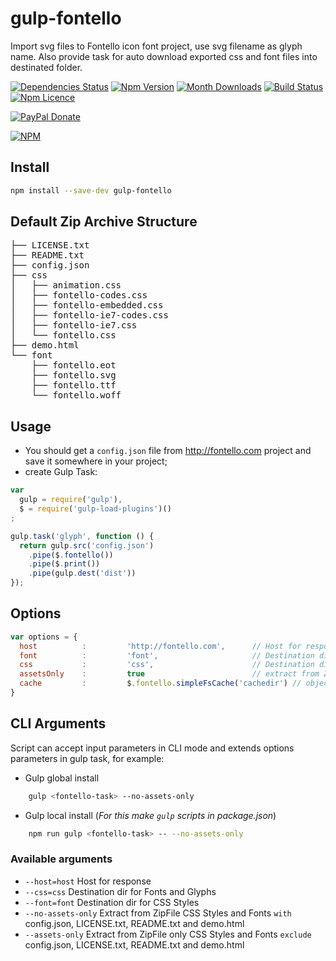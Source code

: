 gulp-fontello
=============

Import svg files to Fontello icon font project, use svg filename as glyph name. Also provide task for auto download exported css and font files into destinated folder.


[![Dependencies Status](https://david-dm.org/gillbeits/gulp-fontello.png)](https://david-dm.org/gillbeits/gulp-fontello)
[![Npm Version](https://badge.fury.io/js/gulp-fontello.svg)](https://www.npmjs.com/package/gulp-fontello)
[![Month Downloads](https://img.shields.io/npm/dm/gulp-fontello.svg)](http://npm-stat.com/charts.html?package=gulp-fontello)
[![Build Status](https://travis-ci.org/gillbeits/gulp-fontello.png?branch=master)](https://travis-ci.org/gillbeits/gulp-fontello)
[![Npm Licence](https://img.shields.io/npm/l/gulp-fontello.svg)](https://www.npmjs.com/package/gulp-fontello)

[![PayPal Donate](https://img.shields.io/badge/paypal-donate-yellow.svg)](https://www.paypal.com/cgi-bin/webscr?cmd=_s-xclick&hosted_button_id=K3QX22PH63BZ4)

[![NPM](https://nodei.co/npm/gulp-fontello.png?downloads=true&downloadRank=true&stars=true)](https://nodei.co/npm/gulp-fontello/)

## Install

```bash
npm install --save-dev gulp-fontello
```
## Default Zip Archive Structure

<pre>
├── LICENSE.txt
├── README.txt
├── config.json
├── css
│   ├── animation.css
│   ├── fontello-codes.css
│   ├── fontello-embedded.css
│   ├── fontello-ie7-codes.css
│   ├── fontello-ie7.css
│   └── fontello.css
├── demo.html
└── font
    ├── fontello.eot
    ├── fontello.svg
    ├── fontello.ttf
    └── fontello.woff
</pre>

## Usage

* You should get a `config.json` file from <http://fontello.com> project and save it somewhere in your project;
* create Gulp Task:

```javascript
var
  gulp = require('gulp'),
  $ = require('gulp-load-plugins')()
;

gulp.task('glyph', function () {
  return gulp.src('config.json')
    .pipe($.fontello())
    .pipe($.print())
    .pipe(gulp.dest('dist'))
});
```

## Options

```javascript
var options = {
  host          :         'http://fontello.com',      // Host for response
  font          :         'font',                     // Destination dir for Fonts and Glyphs
  css           :         'css',                      // Destination dir for CSS Styles,
  assetsOnly    :         true                        // extract from ZipFile only CSS Styles and Fonts exclude config.json, LICENSE.txt, README.txt and demo.html
  cache         :         $.fontello.simpleFsCache('cachedir') // object containing methods get(key, callback) and set(key, value)
}
```

## CLI Arguments

Script can accept input parameters in CLI mode and extends options parameters in gulp task, for example:

* Gulp global install

```bash
    gulp <fontello-task> --no-assets-only    
```
* Gulp local install (_For this make `gulp` scripts in package.json_)

```bash
    npm run gulp <fontello-task> -- --no-assets-only
```

### Available arguments

* `--host=host`         Host for response
* `--css=css`           Destination dir for Fonts and Glyphs
* `--font=font`         Destination dir for CSS Styles
* `--no-assets-only`    Extract from ZipFile CSS Styles and Fonts `with` config.json, LICENSE.txt, README.txt and demo.html
* `--assets-only`       Extract from ZipFile only CSS Styles and Fonts `exclude` config.json, LICENSE.txt, README.txt and demo.html
